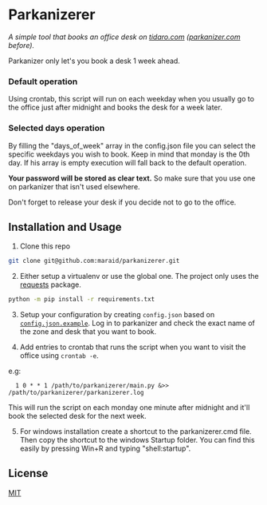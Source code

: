 
# Parkanizerer

_A simple tool that books an office desk on [tidaro.com](https://www.tidaro.com) ([parkanizer.com](https://share.parkanizer.com/) before)._

Parkanizer only let's you book a desk 1 week ahead. 

### Default operation
Using crontab, this script will run on each weekday when you usually go to the office just after midnight and books the desk for a week later.

### Selected days operation
By filling the "days_of_week" array in the config.json file you can select the specific weekdays you wish to book. Keep in mind that monday is the 0th day. If his array is empty execution will fall back to the default operation.

__Your password will be stored as clear text.__ So make sure that you use one on parkanizer that isn't used elsewhere.

Don't forget to release your desk if you decide not to go to the office.

## Installation and Usage

1. Clone this repo
```bash
git clone git@github.com:maraid/parkanizerer.git
```
2. Either setup a virtualenv or use the global one. The project only uses the [requests](https://pypi.org/project/requests/) package.
```bash
python -m pip install -r requirements.txt
```

3. Setup your configuration by creating `config.json` based on [`config.json.example`](https://github.com/maraid/parkanizerer/blob/master/config.json.example). Log in to parkanizer and check the exact name of the zone and desk that you want to book.

4. Add entries to crontab that runs the script when you want to visit the office using `crontab -e`.

e.g:

```text
  1 0 * * 1 /path/to/parkanizerer/main.py &>> /path/to/parkanizerer/parkanizerer.log
```
This will run the script on each monday one minute after midnight and it'll book the selected desk for the next week.

5. For windows installation create a shortcut to the parkanizerer.cmd file. Then copy the shortcut to the windows Startup folder. You can find this easily by pressing Win+R and typing "shell:startup".

## License

[MIT](https://choosealicense.com/licenses/mit/)
